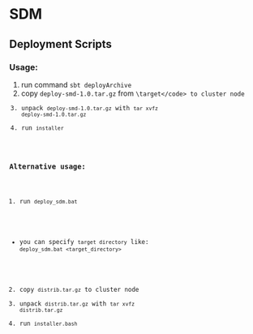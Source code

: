 # SDM
## Deployment Scripts

### Usage:
1) run command <code>sbt deployArchive</code>
2) copy <code>deploy-smd-1.0.tar.gz</code> from  <code>\target\</code> to cluster node
3) unpack <code>deploy-smd-1.0.tar.gz</code> with <code>tar xvfz deploy-smd-1.0.tar.gz</code>
4) run <code>installer</code>

### Alternative usage:
1) run <code>deploy_sdm.bat</code>
- you can specify <code>target directory</code> like: <code>deploy_sdm.bat <target_directory></code>
2) copy <code>distrib.tar.gz</code> to cluster node
3) unpack <code>distrib.tar.gz</code> with <code>tar xvfz distrib.tar.gz</code>
4) run <code>installer.bash</code>
